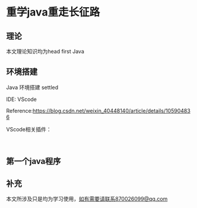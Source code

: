 # 重学java重走长征路

## 理论

本文理论知识均为head first Java

## 环境搭建

 Java 环境搭建 settled

IDE: VScode

Reference:https://blog.csdn.net/weixin_40448140/article/details/105904836

VScode相关插件：

​		

## 第一个java程序



## 补充

本文所涉及只是均为学习使用，如有需要请联系870026099@qq.com



